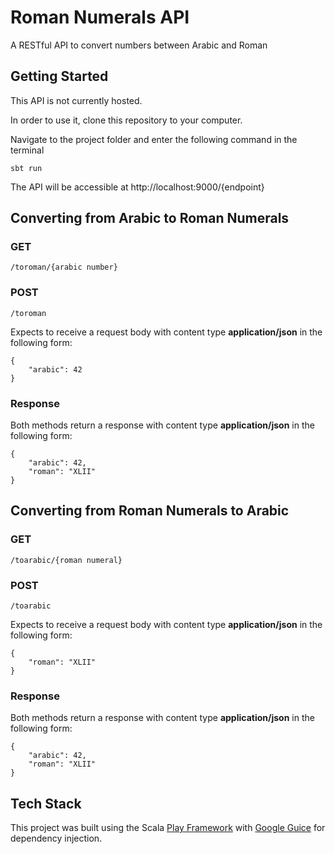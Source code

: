 # Roman Numerals API

A RESTful API to convert numbers between Arabic and Roman

## Getting Started

This API is not currently hosted.

In order to use it, clone this repository to your computer.

Navigate to the project folder and enter the following command in the terminal

    sbt run

The API will be accessible at http://localhost:9000/{endpoint}

## Converting from Arabic to Roman Numerals

### GET

    /toroman/{arabic number}

### POST

    /toroman

Expects to receive a request body with content type **application/json** in the following form:

    {
        "arabic": 42
    }

### Response

Both methods return a response with content type **application/json** in the following form:

    {
        "arabic": 42,
        "roman": "XLII"
    }

## Converting from Roman Numerals to Arabic

### GET

    /toarabic/{roman numeral}

### POST

    /toarabic

Expects to receive a request body with content type **application/json** in the following form:

    {
        "roman": "XLII"
    }

### Response

Both methods return a response with content type **application/json** in the following form:

    {
        "arabic": 42,
        "roman": "XLII"
    }

## Tech Stack

This project was built using the Scala [Play Framework](https://www.playframework.com/) with [Google Guice](https://github.com/google/guice) for dependency injection.